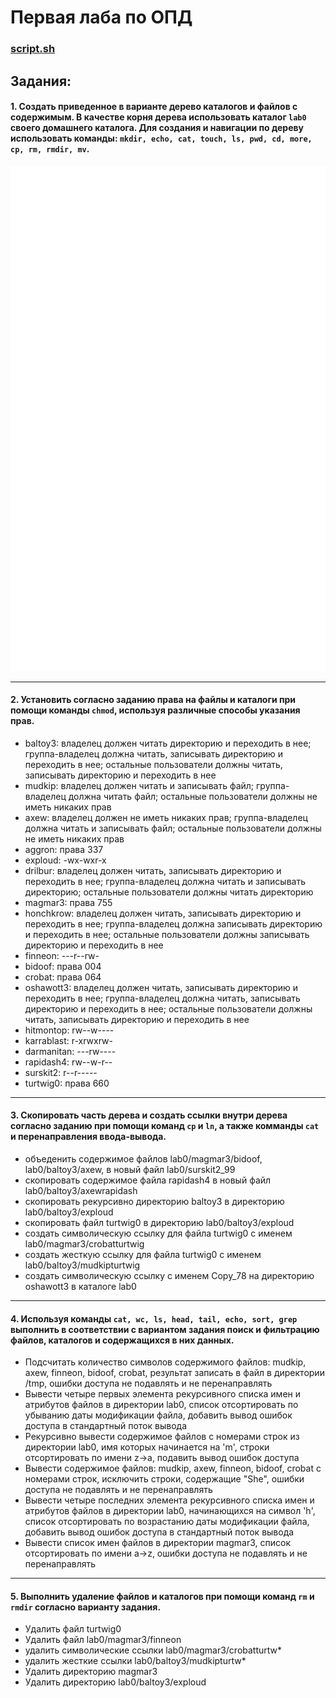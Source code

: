 # Первая лаба по ОПД

### [script.sh](script.sh)

## Задания:

#### 1. Создать приведенное в варианте дерево каталогов и файлов с содержимым. В качестве корня дерева использовать каталог `lab0` своего домашнего каталога. Для создания и навигации по дереву использовать команды: `mkdir, echo, cat, touch, ls, pwd, cd, more, cp, rm, rmdir, mv`.

![](tasks/task1.png)

---

#### 2. Установить согласно заданию права на файлы и каталоги при помощи команды `chmod`, используя различные способы указания прав.

- baltoy3: владелец должен читать директорию и переходить в нее; группа-владелец должна читать, записывать директорию и переходить в нее; остальные пользователи должны читать, записывать директорию и переходить в нее
- mudkip: владелец должен читать и записывать файл; группа-владелец должна читать файл; остальные пользователи должны не иметь никаких прав
- axew: владелец должен не иметь никаких прав; группа-владелец должна читать и записывать файл; остальные пользователи должны не иметь никаких прав
- aggron: права 337
- exploud: -wx-wxr-x
- drilbur: владелец должен читать, записывать директорию и переходить в нее; группа-владелец должна читать и записывать директорию; остальные пользователи должны читать директорию
- magmar3: права 755
- honchkrow: владелец должен читать, записывать директорию и переходить в нее; группа-владелец должна записывать директорию и переходить в нее; остальные пользователи должны записывать директорию и переходить в нее
- finneon: ---r--rw-
- bidoof: права 004
- crobat: права 064
- oshawott3: владелец должен читать, записывать директорию и переходить в нее; группа-владелец должна читать, записывать директорию и переходить в нее; остальные пользователи должны читать, записывать директорию и переходить в нее
- hitmontop: rw--w----
- karrablast: r-xrwxrw-
- darmanitan: ---rw----
- rapidash4: rw--w-r--
- surskit2: r--r-----
- turtwig0: права 660

---

#### 3. Скопировать часть дерева и создать ссылки внутри дерева согласно заданию при помощи команд `cp` и `ln`, а также комманды `cat` и перенаправления ввода-вывода.

- объеденить содержимое файлов lab0/magmar3/bidoof, lab0/baltoy3/axew, в новый файл lab0/surskit2_99
- скопировать содержимое файла rapidash4 в новый файл lab0/baltoy3/axewrapidash
- скопировать рекурсивно директорию baltoy3 в директорию lab0/baltoy3/exploud
- скопировать файл turtwig0 в директорию lab0/baltoy3/exploud
- cоздать символическую ссылку для файла turtwig0 с именем lab0/magmar3/crobatturtwig
- cоздать жесткую ссылку для файла turtwig0 с именем lab0/baltoy3/mudkipturtwig
- создать символическую ссылку c именем Copy_78 на директорию oshawott3 в каталоге lab0

---

#### 4. Используя команды `cat, wc, ls, head, tail, echo, sort, grep` выполнить в соответствии с вариантом задания поиск и фильтрацию файлов, каталогов и содержащихся в них данных.

- Подсчитать количество символов содержимого файлов: mudkip, axew, finneon, bidoof, crobat, результат записать в файл в директории /tmp, ошибки доступа не подавлять и не перенаправлять
- Вывести четыре первых элемента рекурсивного списка имен и атрибутов файлов в директории lab0, список отсортировать по убыванию даты модификации файла, добавить вывод ошибок доступа в стандартный поток вывода
- Рекурсивно вывести содержимое файлов с номерами строк из директории lab0, имя которых начинается на 'm', строки отсортировать по имени z->a, подавить вывод ошибок доступа
- Вывести содержимое файлов: mudkip, axew, finneon, bidoof, crobat с номерами строк, исключить строки, содержащие "She", ошибки доступа не подавлять и не перенаправлять
- Вывести четыре последних элемента рекурсивного списка имен и атрибутов файлов в директории lab0, начинающихся на символ 'h', список отсортировать по возрастанию даты модификации файла, добавить вывод ошибок доступа в стандартный поток вывода
- Вывести список имен файлов в директории magmar3, список отсортировать по имени a->z, ошибки доступа не подавлять и не перенаправлять

---

#### 5. Выполнить удаление файлов и каталогов при помощи команд `rm` и `rmdir` согласно варианту задания.

- Удалить файл turtwig0
- Удалить файл lab0/magmar3/finneon
- удалить символические ссылки lab0/magmar3/crobatturtw*
- удалить жесткие ссылки lab0/baltoy3/mudkipturtw*
- Удалить директорию magmar3
- Удалить директорию lab0/baltoy3/exploud

